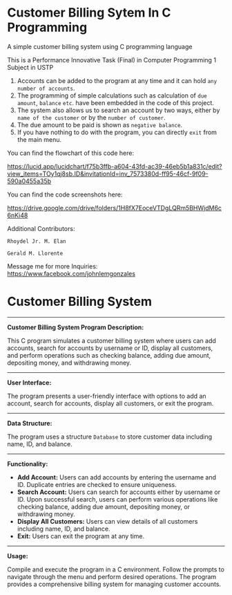 # Customer Billing Sytem In C Programming
A simple customer billing system using C programming language

This is a Performance Innovative Task (Final)
in Computer Programming 1 Subject in USTP

1. Accounts can be added to the program at any time and it can hold `any number of accounts`.
2. The programming of simple calculations such as calculation of `due amount`, `balance` `etc`. have been embedded in the code of this project.
3. The system also allows us to search an account by two ways, either by `name of the customer` or by the `number of customer`.
4. The due amount to be paid is shown as `negative balance`.
5. If you have nothing to do with the program, you can directly `exit` from the main menu.

You can find the flowchart of this code here:

https://lucid.app/lucidchart/f75b3ffb-a604-43fd-ac39-46eb5b1a831c/edit?view_items=TOy1qj8sb.ID&invitationId=inv_7573380d-ff95-46cf-9f09-590a0455a35b

You can find the code screenshots here:

https://drive.google.com/drive/folders/1H8fX7EoceVTDgLQRm5BHWjdM6c6nKi48

Additional Contributors:

`Rhoydel Jr. M. Elan`

`Gerald M. Llorente`

Message me for more Inquiries:
https://www.facebook.com/johnlemgonzales

# Customer Billing System

---------------------------------------------------
**Customer Billing System Program Description:**

This C program simulates a customer billing system where users can add accounts, search for accounts by username or ID, display all customers, and perform operations such as checking balance, adding due amount, depositing money, and withdrawing money.

---------------------------------------------------
**User Interface:**

The program presents a user-friendly interface with options to add an account, search for accounts, display all customers, or exit the program.

---------------------------------------------------
**Data Structure:**

The program uses a structure `Database` to store customer data including name, ID, and balance.

---------------------------------------------------
**Functionality:**

- **Add Account:** Users can add accounts by entering the username and ID. Duplicate entries are checked to ensure uniqueness.
- **Search Account:** Users can search for accounts either by username or ID. Upon successful search, users can perform various operations like checking balance, adding due amount, depositing money, or withdrawing money.
- **Display All Customers:** Users can view details of all customers including name, ID, and balance.
- **Exit:** Users can exit the program at any time.

---------------------------------------------------
**Usage:**

Compile and execute the program in a C environment. Follow the prompts to navigate through the menu and perform desired operations. The program provides a comprehensive billing system for managing customer accounts.
